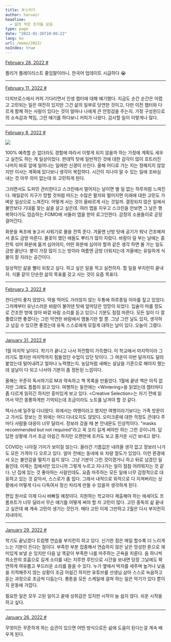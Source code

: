 ```yaml
---
title: 부스러기
author: haruair
headline:
  - 삶의 작은 조각들 모음
type: page
date: "2022-01-26T10:06:22"
lang: ko
url: /memo/2022/
noIndex: true
---
```


<!-- -->

<a class="memo-date" id="2022-03-01T00:25:16.133Z" href="#2022-03-01T00:25:16.133Z">February 28, 2022 #</a>

플리가 플레이리스트 줄임말이라니. 한국어 업데이트 시급하다 😭

<hr class="memo-divider" />


<a class="memo-date" id="2022-02-12T06:59:50.316Z" href="#2022-02-12T06:59:50.316Z">February 11, 2022 #</a>

더치브로스에서 커피 기다리면서 인생 챕터에 대해 얘기했다. 지금도 순간 순간은 어렵고 고민되는 일은 여전히 있지만 그건 삶의 일부로 당연한 것이고, 다만 이전 챕터와 다르게 함께 하는 사람이 있다는 것이 얼마나 나에게 큰 안정감을 주는지. 가정 구성원으로의 소속감과 책임, 그런 얘기를 하다보니 커피가 나왔다. 감사할 일이 이렇게나 많다.

<hr class="memo-divider" />


<a class="memo-date" id="2022-02-08T23:08:57.636Z" href="#2022-02-08T23:08:57.636Z">February 8, 2022 #</a>

![](https://live.staticflickr.com/65535/51871278495_c9d8c176fe_b.jpg)

100% 예측할 순 없더라도 경험에 따라서 이렇게 되지 않을까 하는 가정에 계획도 세우고 실천도 하는 게 일상이었다. 판데믹 탓에 일반적인 것에 대한 감각이 많이 흐트러진 나머지 바로 앞에 일어나는 일에만 신경이 쓰인다. 올해 어디로 가는 지는 정해지지 않았지만 이사는 계획에 있다보니 생각이 복잡하다. 시간이 지나야 알 수 있는 일에 조바심 내는 것 아무 의미 없는데 또 고민하게 된다.

그러면서도 도파민 관리한다고 스크린에서 멀어지는 날이면 별 일 없는 하루처럼 느껴진다. 매일같이 지구가 망할 것처럼 떠드는 수많은 활자와 멀어지면 미래에 대한 고민도 가벼운 일상으로 느껴진다. 어떻게 사는 것이 올바르게 사는 것일까. 결정되지 않은 일에서 불안보다 기대를 찾는 삶을 살고 싶은데. 여러 앱을 지우고 스크린을 안보면 그 날은 행복하다가도 엄습하는 FOMO에 서둘러 앱을 받아 로그인한다. 감정의 소용돌이로 곧장 걸어간다.

화분을 욕조에 놓고서 샤워기로 물을 잔뜩 준다. 겨울엔 난방 탓에 공기가 워낙 건조해져서 흙도 금방 마른다. 물꽂이 했던 애들도 뿌리가 많이 자랐다. 바람이 덜 부는 날에는 흙 잔뜩 섞어 화분에 옮겨 심어야지, 어떤 화분에 심어야 할까 같은 생각 하면 물 가는 일도 금방 끝난다. 볕이 가장 많이 드는 방이라 여름엔 금방 더워지는데 겨울에는 유일하게 식물이 잘 자라는 공간이다.

일상적인 삶을 빨리 되찾고 싶다. 하고 싶은 일을 적고 실천하자. 할 일을 부지런히 끝내자. 식물 같이 단순한 삶의 목표를 갖고 사는 것이 요즘 목표다.

<hr class="memo-divider" />

<a class="memo-date" id="2022-02-04T06:21:22.742Z" href="#2022-02-04T06:21:22.742Z">February 3, 2022 #</a>

컨디션이 좋지 않았다. 약을 먹어도 가라앉지 않는 두통에 하루종일 이마를 짚고 있었다. 그저께부터 유난스러운 바람이 불어댄 탓에 앞마당은 엉망이 되었다. 입술이 마를 정도로 건조한 방에 앉아 바깥 바람 소리를 듣고 있으니 기분도 점점 마른다. 모든 일이 다 잘 풀렸으면 좋겠다는 그런 막연한 바람에서 맴돌기만 할 뿐. 그냥 그런 날도 있지, 생각하고 넘길 수 있으면 좋겠는데 유독 스스로에게 모질게 대하는 날이 있다. 오늘이 그랬다.

<hr class="memo-divider" />

<a class="memo-date" id="2022-01-31T18:42:34.832Z" href="#2022-01-31T18:42:34.832Z">January 31, 2022 #</a>

1월 마지막 날이다. 학기가 끝나고 나서 허전함이 가득했다. 이 학교에서 마지막이라 그러기도 했지만 마지막까지 힘들었던 수업이 있던 탓이다. 그 여운이 이번 달까지도 달라 붙었는데 털어내려고 얼마나 노력했는지. 농담처럼 새해는 설날을 기준으로 해야지 했는데 설날이 다 되고 나서야 기분이 좀 정돈된 느낌이다.

올해는 꾸준히 독서하기로 M과 약속하고 책 목록을 만들었다. 1월에 끝낸 책은 아직 없지만 그래도 틈틈이 읽고 있다. 여행하는 동안에는 \<Wintering\>을 읽었는데 챕터마다 좀 다르게 읽히긴 하지만 흥미있게 보고 있다. \<Creative Selection\>는 자기 전에 읽어서 약간 몽롱하게만 기억되는데 조금이라도 노트를 남겨야 할 것 같다.

텍사스에 일주일 다녀왔다. 위에서는 여행이라고 했지만 여행이라기보다는 가족 방문이고 가서도 장보는 것 외에는 어디 다녀오지도 않았다. 오미크론에 대한 걱정도 큰데다 주마다 사람들 대응이 너무 달라서. 장보러 갔을 때 본 안내문도 인상적이다. "masks recommended but not required"라고 꼭 꼬리 길게 써야만 하는 그런 곳이니까. 답답한 상황에 가서 조금 아쉽긴 하지만 오랜만에 조카도 보고 즐거운 시간 보내고 왔다.

COVID는 나아질 기미가 보이질 않는다. 올라간 기름값은 내려올 생각 없고 장보러 나가도 모든 가격이 다 오르고 있다. 얼마 전에는 동네에 또 차량 절도가 있었다. 이런 환경에서 오는 불안감을 떨치기 쉽지 않다. 그냥 기분이 그런 것이겠거니 하고 뒤로 넘겼던 일들인데. 이제는 집에서만 있으니까 그렇게 누르고 지나가는 일이 점점 어려워지는 것 같다. 난 집에 있는 것 좋아하는 사람인데도. 요즘 마주하는 모든 일에 너무 감정적으로 대응하고 있는 것 같아서, 스스로가 좀 밉다. 그래서 내적으로 외적으로 다 지쳐버리는 상황에서 어떻게 다시 다독여서 정신 차리게 만들 수 있을까 생각하게 된다.

편입 원서로 이제 다시 바빠질 예정이다. 지원하는 학교마다 제출해야 하는 에세이도 프롬프트가 너무 달라서 무슨 얘기를 어떻게 써야 할 지 고민이 많다. 고민 중독의 삶 끝내고 싶은데 왜 계속 고민이 생기는 것인가. 메타 고민 이제 그만하고 2월은 다시 부지런히 지내야지.

<hr class="memo-divider" />

<a class="memo-date" id="2022-01-29T12:31:18.722Z" href="#2022-01-29T12:31:18.722Z">January 29, 2022 #</a>

학기도 끝났겠다 트럼펫 연습을 부지런히 하고 있다. 신기한 점은 매일 할수록 더 느리게 느는 기분이 든다는 점이다. 부족한 부분 집중해서 연습하지 않은 날은 엉성한 톤으로 재미있게 보낼 순 있지만 다음 날 똑같이 부족한 나를 마주하는 곤욕을 치룬다. 음 하나씩 최소한의 호흡으로 길게 소리를 내는 지루한 루틴으로 시간을 보내면 당장 그날에도 확연하게 여유롭고 부드러운 소리를 들을 수 있다. 누가 옆에서 박자를 세주며 높거나 낮음을 지적해주지 않는 상황이 조금 아쉽긴 하지만 유튜브를 선생님 삼아 스스로 녹음하고 듣는 과정으로 조금씩 다듬는다. 롱톤을 모든 스케일에 걸쳐 하는 일은 악기가 있다 뿐이지 운동에 가깝다.

필요한 일은 모두 고된 일이고 끝에 성취감은 있지만 시작이 늘 쉽지 않다. 쉬운 시작을 하고 싶다.

<hr class="memo-divider" />

<a class="memo-date" id="2022-01-26T10:06:22" href="#2022-01-26T10:06:22">January 26, 2022 #</a>

무엇이든 꾸준하게 하는 습관이 있으면 어떤 방식으로든 삶에 도움이 된다는걸 계속 배우게 된다.
